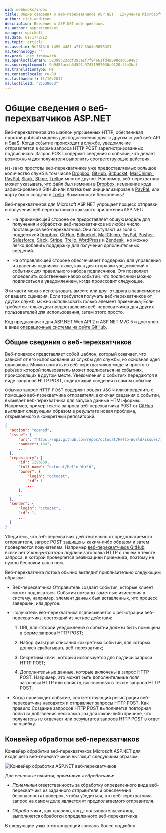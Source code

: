 ```yaml
---
uid: webhooks/index
title: Общие сведения о веб-перехватчиков ASP.NET | Документы Microsoft
author: rick-anderson
description: Введение в ASP.NET веб-привязок.
ms.author: aspnetcontent
manager: wpickett
ms.date: 01/17/2012
ms.topic: article
ms.assetid: 5e2843f0-f499-448f-a712-33d4e9858321
ms.technology: ''
ms.prod: .net-framework
ms.openlocfilehash: 52399c23cdf393a2f7f94661fd48098ced65948c
ms.sourcegitcommit: 9a9483aceb34591c97451997036a9120c3fe2baf
ms.translationtype: HT
ms.contentlocale: ru-RU
ms.lasthandoff: 11/10/2017
ms.locfileid: "26530053"
---
```

# <a name="aspnet-webhooks-overview"></a>Общие сведения о веб-перехватчиков ASP.NET

Веб-перехватчиков это шаблон упрощенных HTTP, обеспечивая простой pub/sub модель для подключения друг с другом служб веб-API и SaaS. Когда событие происходит в службе, уведомление отправляется в форме запроса HTTP POST зарегистрированных подписчиков. Запрос POST содержит сведения о событии, что делает возможным для получателя выполнить соответствующие действия.

Из-за их простоты веб-перехватчиков уже предоставляемых большое количество служб в том числе [Dropbox](http://dropbox.com/), [GitHub](http://www.github.com/), [Bitbucket](https://bitbucket.org/), [MailChimp ](http://www.mailchimp.com/), [PayPal](http://www.paypal.com/), [Slack](http://www.slack.com), [Stripe](http://www.stripe.com), [Trello](http://www.trello.com/)и многое другое. Например, веб-перехватчик может указывать, что файл был изменен в [Dropbox](http://dropbox.com/), изменение кода зафиксировано в GitHub или платеж был инициализирован в [PayPal](http://www.paypal.com/), или карту было создано в [ Trello](http://www.trello.com/). Возможности бесконечны!

Веб-перехватчиков для Microsoft ASP.NET упрощает процесс отправки и получения веб-перехватчиков как часть приложения ASP.NET:

* На принимающей стороне он предоставляет общую модель для получения и обработки веб-перехватчиков из любое число поставщиков веб-перехватчика. Они поступают из поля с поддержкой [Dropbox](http://dropbox.com/), [GitHub](http://www.github.com/), [Bitbucket](https://bitbucket.org/), [MailChimp](http://www.mailchimp.com/), [PayPal](http://www.paypal.com/), [Pusher](http://www.pusher.com), [Salesforce](http://www.salesforce.com), [Slack](http://www.slack.com), [Stripe](http://www.stripe.com), [Trello](http://www.trello.com/),[ WordPress](http://www.wordpress.com) и [Zendesk](https://www.zendesk.com/) , но можно легко добавить поддержку для получения дополнительных сведений.

* На отправляющей стороне обеспечивает поддержку для управления и хранения подписки также, как и для отправки уведомлений о событиях для правильного набора подписчиков. Это позволяет определить собственный набор событий, что подписчики можно подписаться и уведомлением, когда происходит следующее.

Эти части можно использовать вместе или друг от друга в зависимости от вашего сценария. Если требуется получать веб-перехватчиков от других служб, можно использовать только элемент приемника; Если требуется только для предоставления веб-перехватчиков для других пользователей для использования, затем этого просто.

Код предназначен для ASP.NET Web API 2 и ASP.NET MVC 5 и доступен в виде [операционные системы на сайте GitHub](https://github.com/aspnet/WebHooks).

## <a name="webhooks-overview"></a>Общие сведения о веб-перехватчиков

Веб-привязок представляет собой шаблон, который означает, что зависит от его использование из службы для службы, но основная идея одинакова. Можно считать из веб-перехватчиков модели простого pub/sub которой пользователь может подписаться на событиях, происходящих в другом месте. Уведомления о событиях передаются в виде запросов HTTP POST, содержащий сведения о самом событии.

Обычно запрос HTTP POST содержит объект JSON или определить с помощью веб-перехватчика отправителя, включая сведения о событии, вызывает веб-перехватчика для запуска данные HTML-формы. Например, пример текста запроса веб-перехватчика POST от [GitHub](http://www.github.com/) выглядит следующим образом в результате новая проблема, открываемого в конкретный репозиторий:

```json
{
  "action": "opened",
  "issue": {
      "url": "https://api.github.com/repos/octocat/Hello-World/issues/1347",
      "number": 1347,
      ...
  },
  "repository": {
      "id": 1296269,
      "full_name": "octocat/Hello-World",
      "owner": {
          "login": "octocat",
          "id": 1
          ...
      },
      ...
  },
  "sender": {
      "login": "octocat",
      "id": 1,
      ...
  }
}
```

Убедитесь, что веб-перехватчик действительно от предполагаемого отправителя, запрос POST защищены каким-либо образом и затем проверяются получателем. Например [веб-перехватчиков GitHub](https://developer.github.com/webhooks/) включает *X концентратора подписи* заголовка HTTP с хэшем в тексте запроса, в которой проверяется реализацией приемника, поэтому не нужно беспокоиться о нем.

Веб-перехватчика потока обычно выглядит приблизительно следующим образом:

* Веб-перехватчика Отправитель создает события, которые клиент может подписаться. События описаны заметные изменения в систему, например, элемент данных был вставленных, что процесс завершен, или другое.

* Получатель веб-перехватчика подписывается с регистрации веб-перехватчика, состоящий из четыре действия:

     1. URI, для которой уведомление о событии должна быть помещена в форме запроса HTTP POST;

     2. Набор фильтров описания конкретных событий, для которых должен срабатывать веб-перехватчик;

     3. Секретный ключ, который используется для подписи запроса HTTP POST;

     4. Дополнительные данные, которые включены в запрос HTTP POST. Например, это может быть дополнительные поля заголовка HTTP или свойств, включенных в тексте запроса HTTP POST.

* Когда происходит событие, соответствующий регистрации веб-перехватчика находятся и отправляет запросы HTTP POST. Как правило Создание запросов HTTP POST выполняется повторная попытка добавления несколько раз для какой-либо причине, что получатель не отвечает или результатов запроса HTTP POST в ответ на ошибку.

## <a name="webhooks-processing-pipeline"></a>Конвейер обработки веб-перехватчиков

Конвейер обработки веб-перехватчиков Microsoft ASP.NET для входящего веб-перехватчиков выглядит следующим образом:

![Конвейер обработки ASP.NET веб-перехватчиков](_static/WebHookReceivers.png)

Две основные понятия, *приемники* и *обработчики*:

* *Приемники* ответственность за обработку определенного вида веб-перехватчика из заданного отправителя и обеспечения безопасности проверок, чтобы убедиться, что веб-перехватчика запрос на самом деле является от предполагаемого отправителя.

* *Обработчики* , как правило, когда пользовательский код выполняется обработки определенного веб-перехватчика.

В следующие узлы этих концепций описаны более подробно.
